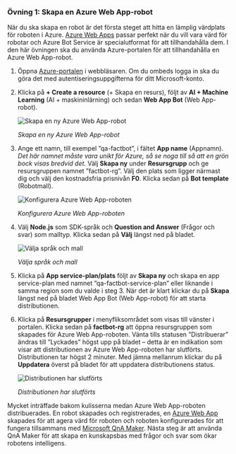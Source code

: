 ### <a name="exercise-1-create-an-azure-web-app-bot"></a>Övning 1: Skapa en Azure Web App-robot

När du ska skapa en robot är det första steget att hitta en lämplig värdplats för roboten i Azure. [Azure Web Apps](https://azure.microsoft.com/services/app-service/web/) passar perfekt när du vill vara värd för robotar och Azure Bot Service är specialutformat för att tillhandahålla dem. I den här övningen ska du använda Azure-portalen för att tillhandahålla en Azure Web App-robot.

1. Öppna [Azure-portalen](https://portal.azure.com) i webbläsaren. Om du ombeds logga in ska du göra det med autentiseringsuppgifterna för ditt Microsoft-konto.

1. Klicka på **+ Create a resource** (+ Skapa en resurs), följt av **AI + Machine Learning** (AI + maskininlärning) och sedan **Web App Bot** (Web App-robot).
 
    ![Skapa en ny Azure Web App-robot](../images/new-bot-service.png)

    _Skapa en ny Azure Web App-robot_
  
1. Ange ett namn, till exempel ”qa-factbot”, i fältet **App name** (Appnamn). *Det här namnet måste vara unikt för Azure, så se noga till så att en grön bock visas bredvid det.* Välj **Skapa ny** under **Resursgrupp** och ge resursgruppen namnet ”factbot-rg”. Välj den plats som ligger närmast dig och välj den kostnadsfria prisnivån **F0**. Klicka sedan på **Bot template** (Robotmall).

    ![Konfigurera Azure Web App-roboten](../images/portal-start-bot-creation.png)

    _Konfigurera Azure Web App-roboten_

1. Välj **Node.js** som SDK-språk och **Question and Answer** (Frågor och svar) som malltyp. Klicka sedan på **Välj** längst ned på bladet.   
  
    ![Välja språk och mall](../images/portal-select-template.png)

    _Välja språk och mall_

1. Klicka på **App service-plan/plats** följt av **Skapa ny** och skapa en app service-plan med namnet ”qa-factbot-service-plan” eller liknande i samma region som du valde i steg 3. När det är klart klickar du på **Skapa** längst ned på bladet Web App Bot (Web App-robot) för att starta distributionen. 

1. Klicka på **Resursgrupper** i menyfliksområdet som visas till vänster i portalen. Klicka sedan på **factbot-rg** att öppna resursgruppen som skapades för Azure Web App-roboten. Vänta tills statusen ”Distribuerar” ändras till ”Lyckades” högst upp på bladet – detta är en indikation som visar att distributionen av Azure Web App-roboten har slutförts. Distributionen tar högst 2 minuter. Med jämna mellanrum klickar du på **Uppdatera** överst på bladet för att uppdatera distributionens status.

    ![Distributionen har slutförts](../images/deployment-succeeded.png)

    _Distributionen har slutförts_
  
Mycket inträffade bakom kulisserna medan Azure Web App-roboten distribuerades. En robot skapades och registrerades, en [Azure Web App](https://azure.microsoft.com/services/app-service/web/) skapades för att agera värd för roboten och roboten konfigurerades för att fungera tillsammans med [Microsoft QnA Maker](https://www.qnamaker.ai/). Nästa steg är att använda QnA Maker för att skapa en kunskapsbas med frågor och svar som ökar robotens intelligens.
